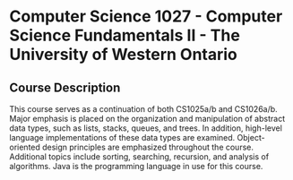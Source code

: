 # Computer Science 1027 - Computer Science Fundamentals II - The University of Western Ontario
## Course Description
This course serves as a continuation of both CS1025a/b and CS1026a/b. Major emphasis is placed on the organization and manipulation of abstract data types, such as lists, stacks, queues, and trees. In addition, high-level language implementations of these data types are examined. Object-oriented design principles are emphasized throughout the course. Additional topics include sorting, searching, recursion, and analysis of algorithms. Java is the programming language in use for this course.
